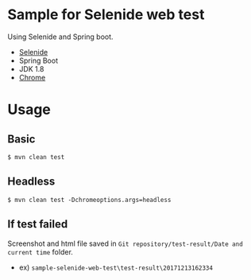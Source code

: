 # Sample for Selenide web test
Using Selenide and Spring boot.
- [Selenide](http://selenide.org/)
- Spring Boot
- JDK 1.8
- [Chrome](https://www.google.com/chrome/browser/desktop/index.html)

# Usage
## Basic
```
$ mvn clean test
```

## Headless
```
$ mvn clean test -Dchromeoptions.args=headless
```

## If test failed
Screenshot and html file saved in `Git repository/test-result/Date and current time` folder.

- ex) `sample-selenide-web-test\test-result\20171213162334`